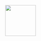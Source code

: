<div id="header" align="center">
  <img src="[https://media.giphy.com/media/5r5J4JD9miis/giphy.gif"https://media.giphy.com/media/WRuBiZKB6xgsS9DrFA/giphy.gif](https://media.giphy.com/media/f1fpMxNfg8GQw/giphy.gif)" width="100"/>
</div>
                                                                                                                                                                                                                                                                                     
